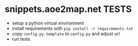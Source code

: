 snippets.aoe2map.net TESTS
==========================

- setup a python virtual environment
- install requirements with `pip install -r requirements.txt`
- copy `config.py.template` to `config.py` and adjust url
- run tests